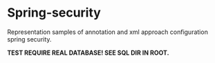 # Spring-security

Representation samples of annotation and xml approach configuration spring security.

**TEST REQUIRE REAL DATABASE! SEE SQL DIR IN ROOT.**